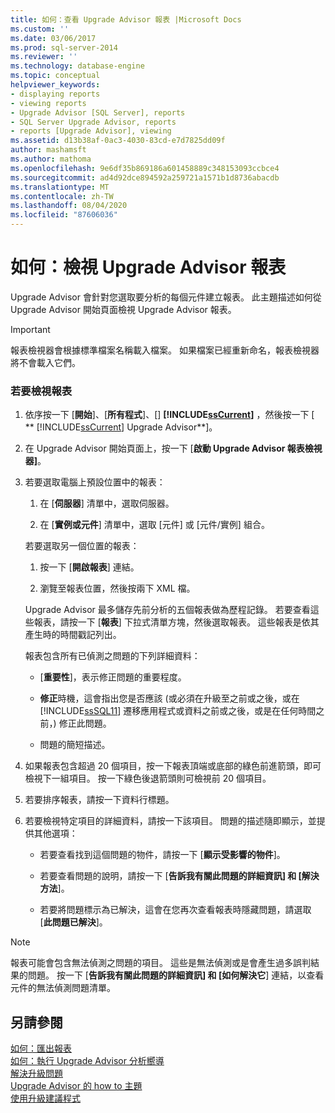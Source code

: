 ```yaml
---
title: 如何：查看 Upgrade Advisor 報表 |Microsoft Docs
ms.custom: ''
ms.date: 03/06/2017
ms.prod: sql-server-2014
ms.reviewer: ''
ms.technology: database-engine
ms.topic: conceptual
helpviewer_keywords:
- displaying reports
- viewing reports
- Upgrade Advisor [SQL Server], reports
- SQL Server Upgrade Advisor, reports
- reports [Upgrade Advisor], viewing
ms.assetid: d13b38af-0ac3-4030-83cd-e7d7825dd09f
author: mashamsft
ms.author: mathoma
ms.openlocfilehash: 9e6df35b869186a601458889c348153093ccbce4
ms.sourcegitcommit: ad4d92dce894592a259721a1571b1d8736abacdb
ms.translationtype: MT
ms.contentlocale: zh-TW
ms.lasthandoff: 08/04/2020
ms.locfileid: "87606036"
---
```

# <a name="how-to-view-an-upgrade-advisor-report"></a>如何：檢視 Upgrade Advisor 報表
  Upgrade Advisor 會針對您選取要分析的每個元件建立報表。 此主題描述如何從 Upgrade Advisor 開始頁面檢視 Upgrade Advisor 報表。  
  
> [!IMPORTANT]  
>  報表檢視器會根據標準檔案名稱載入檔案。 如果檔案已經重新命名，報表檢視器將不會載入它們。  
  
### <a name="to-view-a-report"></a>若要檢視報表  
  
1.  依序按一下 [**開始**]、[**所有程式**]、[] **[!INCLUDE[ssCurrent](../../includes/sscurrent-md.md)]** ，然後按一下 [ ** [!INCLUDE[ssCurrent](../../includes/sscurrent-md.md)] Upgrade Advisor**]。  
  
2.  在 Upgrade Advisor 開始頁面上，按一下 [**啟動 Upgrade Advisor 報表檢視器]**。  
  
3.  若要選取電腦上預設位置中的報表：  
  
    1.  在 [**伺服器**] 清單中，選取伺服器。  
  
    2.  在 [**實例或元件**] 清單中，選取 [元件] 或 [元件/實例] 組合。  
  
     若要選取另一個位置的報表：  
  
    1.  按一下 [**開啟報表**] 連結。  
  
    2.  瀏覽至報表位置，然後按兩下 XML 檔。  
  
     Upgrade Advisor 最多儲存先前分析的五個報表做為歷程記錄。 若要查看這些報表，請按一下 [**報表**] 下拉式清單方塊，然後選取報表。 這些報表是依其產生時的時間戳記列出。  
  
     報表包含所有已偵測之問題的下列詳細資料：  
  
    -   [**重要性**]，表示修正問題的重要程度。  
  
    -   **修正**時機，這會指出您是否應該 (或必須在升級至之前或之後，或在 [!INCLUDE[ssSQL11](../../includes/sssql11-md.md)] 遷移應用程式或資料之前或之後，或是在任何時間之前，) 修正此問題。  
  
    -   問題的簡短描述。  
  
4.  如果報表包含超過 20 個項目，按一下報表頂端或底部的綠色前進箭頭，即可檢視下一組項目。 按一下綠色後退箭頭則可檢視前 20 個項目。  
  
5.  若要排序報表，請按一下資料行標題。  
  
6.  若要檢視特定項目的詳細資料，請按一下該項目。 問題的描述隨即顯示，並提供其他選項：  
  
    -   若要查看找到這個問題的物件，請按一下 [**顯示受影響的物件**]。  
  
    -   若要查看問題的說明，請按一下 [**告訴我有關此問題的詳細資訊] 和 [解決方法**]。  
  
    -   若要將問題標示為已解決，這會在您再次查看報表時隱藏問題，請選取 [**此問題已解決**]。  
  
> [!NOTE]  
>  報表可能會包含無法偵測之問題的項目。 這些是無法偵測或是會產生過多誤判結果的問題。 按一下 [**告訴我有關此問題的詳細資訊] 和 [如何解決它**] 連結，以查看元件的無法偵測問題清單。  
  
## <a name="see-also"></a>另請參閱  
 [如何：匯出報表](../../../2014/sql-server/install/how-to-export-reports.md)   
 [如何：執行 Upgrade Advisor 分析嚮導](../../../2014/sql-server/install/how-to-run-the-upgrade-advisor-analysis-wizard.md)   
 [解決升級問題](../../../2014/sql-server/install/resolving-upgrade-issues.md)   
 [Upgrade Advisor 的 how to 主題](../../../2014/sql-server/install/upgrade-advisor-how-to-topics.md)   
 [使用升級建議程式](../../../2014/sql-server/install/working-with-upgrade-advisor.md)  
  
  
